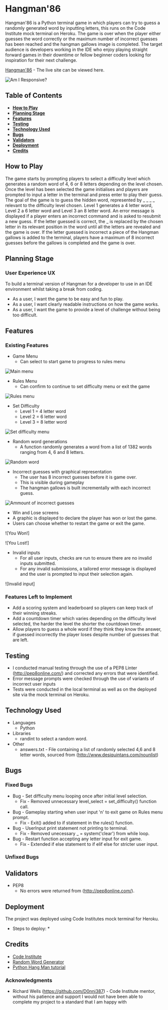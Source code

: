 # **Hangman'86**
Hangman'86 is a Python terminal game in which players can try to guess a randomly generated word by inputting letters, this runs on the Code Institute mock terminal on Heroku. The game is over when the player either guesses the word correctly or the maximum number of incorrect guesses has been reached and the hangman gallows image is completed. The target audience is developers working in the IDE who enjoy playing straight forward games in their downtime or fellow beginner coders looking for inspiration for their next challenge. 

[Hangman'86](https://hangman-86.herokuapp.com/) - The live site can be viewed here. 

![Am I Responsive?](docs/read-me/responsive.png) 

## **Table of Contents**
 * [**How to Play**](#how-to-play)
 * [**Planning Stage**](#planning-stage)
 * [**Features**](#features)
 * [**Testing**](#testing)
 * [**Technology Used**](#technology-used)
 * [**Bugs**](#bugs)
 * [**Validators**](#validators)
 * [**Deployment**](#deployment)
 * [**Credits**](#credits)

## **How to Play**
The game starts by prompting players to select a difficulty level which generates a random word of 4, 6 or 8 letters depending on the level chosen. Once the level has been selected the game initialises and players are prompted to input a letter in the terminal and press enter to play their guess. The goal of the game is to guess the hidden word, represented by _ _ _ _ relevant to the difficulty level chosen. Level 1 generates a 4 letter word, Level 2 a 6 letter word and Level 3 an 8 letter word. 
An error message is displayed if a player enters an incorrect command and is asked to resubmit a new guess. If the letter guessed is correct, the _ is replaced by the chosen letter in its relevant position in the word until all the letters are revealed and the game is over. If the letter guessed is incorrect a piece of the Hangman gallows is added to the terminal, players have a maximum of 8 incorrect guesses before the gallows is completed and the game is over.

## **Planning Stage**

### **User Experience UX**
To build a terminal version of Hangman for a developer to use in an IDE environment whilst taking a break from coding.
 * As a user, I want the game to be easy and fun to play.
 * As a user, I want clearly readable instructions on how the game works.
 * As a user, I want the game to provide a level of challenge without being too difficult.

 ## **Features**

 ### **Existing Features**
* Game Menu
  * Can select to start game to progress to rules menu

![Main menu](docs/read-me/main-menu.png)

* Rules Menu
  * Can confirm to continue to set difficulty menu or exit the game

![Rules menu](docs/read-me/rules-menu.png)

* Set Difficulty
  * Level 1 = 4 letter word
  * Level 2 = 6 letter word
  * Level 3 = 8 letter word

![Set difficulty menu](docs/read-me/set-difficulty.png)

 * Random word generations
   * A function randomly generates a word from a list of 1382 words ranging from 4, 6 and 8 letters.

![Random word](docs/read-me/first-guess.png)

* Incorrect guesses with graphical representation
   * The user has 8 incorrect guesses before it is game over.
   * This is visible during gameplay
   * The hangman gallows is built incrementally with each incorrect guess.

![Ammount of incorrect guesses](docs/read-me/gameplay.png)

* Win and Lose screens
 * A graphic is displayed to declare the player has won or lost the game. 
 * Users can choose whether to restart the game or exit the game.

![You Won!] 

![You Lost!] 

* Invalid inputs
  * For all user inputs, checks are run to ensure there are no invalid inputs submitted.
  * For any invalid submissions, a tailored error message is displayed and the user is prompted to input their selection again.

![Invalid input] 

### **Features Left to Implement**
* Add a scoring system and leaderboard so players can keep track of their winning streaks.
* Add a countdown timer which varies depending on the difficulty level selected, the harder the level the shorter the countdown timer.
* Allow players to guess a whole word if they think they know the answer, if guessed incorrectly the player loses despite number of guesses that are left.

## **Testing**
* I conducted manual testing through the use of a PEP8 Linter (http://pep8online.com/) and corrected any errors that were identified.
* Error message prompts were checked through the use of variants of incorrect user inputs
* Tests were conducted in the local terminal as well as on the deployed site via the mock terminal on Heroku.

## **Technology Used**
* Languages
  * Python
* Libraries
  * randint to select a random word.
* Other
  * answers.txt - File containing a list of randomly selected 4,6 and 8 letter words, sourced from (http://www.desiquintans.com/nounlist)

## **Bugs**

### **Fixed Bugs**
* Bug - Set difficulty menu looping once after initial level selection.
  * Fix - Removed unnecessary level_select = set_difficulty() function call.
* Bug - Gameplay starting when user input 'n' to exit game on Rules menu prompt.
  * Fix - Exit() added to if statement in the rules() function.
* Bug - UserInput print statement not printing to terminal.
  * Fix - Removed unecessary _ = system('clear') from while loop.
* Bug - Restart function accepting any letter input for exit game.
  * Fix - Extended if else statement to if elif else for stricter user input.
### **Unfixed Bugs**

## **Validators**
* PEP8
  * No errors were returned from (http://pep8online.com/).

## **Deployment**
The project was deployed using Code Institutes mock terminal for Heroku. 

* Steps to deploy:
  * 

## **Credits**
 * [Code Institute](https://codeinstitute.net/)
 * [Random Word Generator](http://www.desiquintans.com/nounlist)
 * [Python Hang Man tutorial](https://www.youtube.com/watch?v=TWLD2OKmSCQ)

 ### **Acknowledgments**
* Richard Wells (https://github.com/D0nni387) - Code Institute mentor, without his patience and support I would not have been able to complete my project to a standard that I am happy with